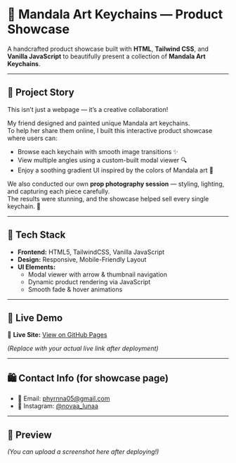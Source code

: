 # 🪷 Mandala Art Keychains — Product Showcase

A handcrafted product showcase built with **HTML**, **Tailwind CSS**, and **Vanilla JavaScript** to beautifully present a collection of **Mandala Art Keychains**.

---

## 🌸 Project Story

This isn’t just a webpage — it’s a creative collaboration!

My friend designed and painted unique Mandala art keychains.  
To help her share them online, I built this interactive product showcase where users can:

- Browse each keychain with smooth image transitions ✨  
- View multiple angles using a custom-built modal viewer 🔍  
- Enjoy a soothing gradient UI inspired by the colors of Mandala art 🎨  

We also conducted our own **prop photography session** — styling, lighting, and capturing each piece carefully.  
The results were stunning, and the showcase helped sell every single keychain. 💫

---

## 🧠 Tech Stack

- **Frontend:** HTML5, TailwindCSS, Vanilla JavaScript  
- **Design:** Responsive, Mobile-Friendly Layout  
- **UI Elements:**  
  - Modal viewer with arrow & thumbnail navigation  
  - Dynamic product rendering via JavaScript  
  - Smooth fade & hover animations  

---

## 🚀 Live Demo

🔗 **Live Site:** [View on GitHub Pages](https://nezchan0.github.io/Mandala-Art-Keychains/)

*(Replace with your actual live link after deployment)*

---

## 🛍️ Contact Info (for showcase page)

- 📧 Email: [phyrnna05@gmail.com](mailto:phyrnna05@gmail.com)  
- 📸 Instagram: [@novaa_lunaa](https://www.instagram.com/novaa_lunaa?igsh=am9rdXF2Mm03ZDI=)

---

## 📸 Preview

*(You can upload a screenshot here after deploying!)*  

